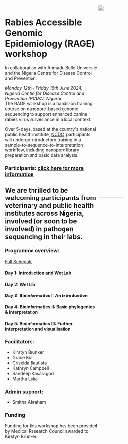 <img align="right" src="icon/RAGE_train.jpg" width=40% height=40%>

# Rabies Accessible Genomic Epidemiology (RAGE) workshop  

In collaboration with Ahmadu Bello University and the Nigeria Centre for Disease Control and Prevention.


*Monday 12th - Friday 16th June 2024, Nigeria Centre for Disease Control and Prevention (NCDC), Nigeria*  
The RAGE workshop is a hands-on training course on nanopore-based genome sequencing to support enhanced canine rabies virus surveillance in a local context.  

Over 5-days, based at the country's national public health institute, [NCDC]([https://docs.google.com/spreadsheets/d/1JCL9Xy9NZ3_kTtE0744eJAaLKgEMXqvWHUJG7V9-ml0/edit?usp=sharing](https://ncdc.gov.ng/)), participants will undergo introductory training in  a sample-to-sequence-to-interpretation workflow, including nanopore library preparation and basic data analysis.

### Participants: [click here for more information](participant_information/README.md)  
We are thrilled to be welcoming participants from veterinary and public health institutes across Nigeria, involved (or soon to be involved) in pathogen sequencing in their labs. 
---

### Programme overview:
[Full Schedule](https://docs.google.com/spreadsheets/d/1JCL9Xy9NZ3_kTtE0744eJAaLKgEMXqvWHUJG7V9-ml0/edit?usp=sharing)
#### Day 1: Introduction and Wet Lab
#### Day 2: Wet lab
#### Day 3: Bioinformatics I: An introduction
#### Day 4: Bioinformatics II: Basic phylogenies & interpretation
#### Day 5: Bioinformatics III: Further interpretation and visualisation

### Facilitators:

* Kirstyn Brunker  
* Grace Kia 
* Criselda Bautista 
* Kathryn Campbell 
* Sandeep Kasaragod   
* Martha Luka 
### Admin support:
* Smitha Abraham

### Funding
Funding for this workshop has been provided by Medical Research Council awarded to Kirstyn Brunker.
